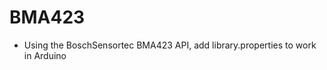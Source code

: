 BMA423
=================
- Using the BoschSensortec BMA423 API, add library.properties to work in Arduino